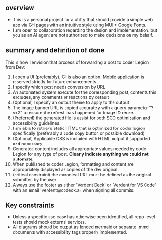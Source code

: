 ## overview

- This is a personal project for a utility that should provide a simple web app via GH pages with an intuitive style using MUI + Google Fonts.
- I am open to collaboration regarding the design and implementation, but you as an AI agent are not authorized to make decisions on my behalf.

## summary and definition of done

This is how I envision that process of forwarding a post to coder Legion from Dev:

1. I open a UI (preferably), Cli is also an option. Mobile application is reserved strictly for future enhancements.
2. I specify which post needs conversion by URL
3. An automated system execute for the corresponding post, contents this excludes, any comments or reactions by default
4. (Optional) I specify an output theme to apply to the output
5. The image banner URL is copied accurately with a query parameter "?v=2" to ensure the refresh has happened for image ID reuse.
6. (Preferred) the generated file is assist for both SCO optimization and accessibility guidelines.
7. I am able to retrieve static HTML that is optimized for coder legion specifically (preferably a code copy button or possible download)
8. (Optional) Applicable CSS is included with HTML output if supported and necessary
9. Generated content includes all appropriate values needed by code Legion for any type of post. **Clearly indicate anything we could not automate.**
10. When published to coder Legion, formatting and content are appropriately displayed as copies of the dev original
11. (critical constraint) the canonical URL must be defined as the original submitted by the user
12. Always use the footer as either 'Verdent Deck' or 'Verdent for VS Code' with an email '<verdent@codeck.ai>' when signing all commits.

## Key constraints

- Unless a specific use case has otherwise been identified, all repo-level tests should mock external services.
- All diagrams should be output as fenced mermaid or separate .mmd documents with accessibility tags properly implemented.

